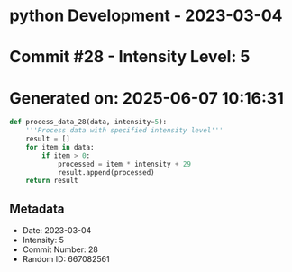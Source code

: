 ﻿# python Development - 2023-03-04
# Commit #28 - Intensity Level: 5
# Generated on: 2025-06-07 10:16:31
```python
def process_data_28(data, intensity=5):
    '''Process data with specified intensity level'''
    result = []
    for item in data:
        if item > 0:
            processed = item * intensity + 29
            result.append(processed)
    return result
```
## Metadata
- Date: 2023-03-04
- Intensity: 5
- Commit Number: 28
- Random ID: 667082561
